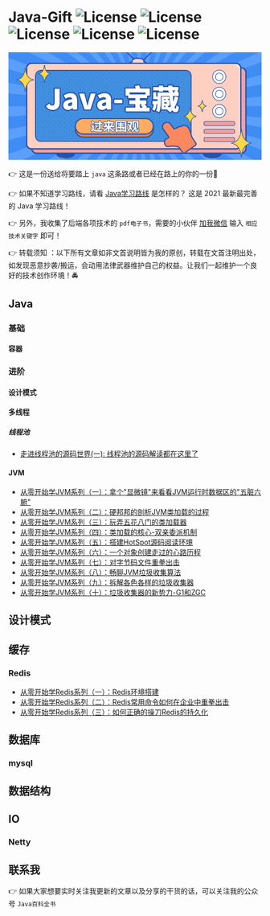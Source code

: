 # Java-Gift ![License](https://img.shields.io/badge/course-java-brightgreen) ![License](https://img.shields.io/badge/course-redis-orange) ![License](https://img.shields.io/badge/course-mysql-red) ![License](https://img.shields.io/badge/course-jvm-blue) ![License](https://img.shields.io/badge/course-thread-blueviolet)

![Java-宝藏](picture/Java-宝藏.png)

:point_right: 这是一份送给将要踏上 `java` 这条路或者已经在路上的你的一份:gift:

:point_right: 如果不知道学习路线，请看 [Java学习路线](doc/learn/Java学习路线.md) 是怎样的？ 这是 2021 最新最完善的 Java 学习路线！

:point_right: 另外，我收集了后端各项技术的 `pdf电子书`，需要的小伙伴 [加我微信](#联系我) 输入 `相应技术关键字` 即可！

:point_right: 转载须知 ：以下所有文章如非文首说明皆为我的原创，转载在文首注明出处，如发现恶意抄袭/搬运，会动用法律武器维护自己的权益。让我们一起维护一个良好的技术创作环境！:oncoming_police_car:

## Java

### 基础

#### 容器

### 进阶

#### 设计模式


#### 多线程

##### 线程池
* [走进线程池的源码世界(一): 线程池的源码解读都在这里了](doc/thread/threadPool/走进线程池的源码世界%28一%29:%20线程池的源码解读都在这里了.md)

#### JVM

* [从零开始学JVM系列（一）：拿个"显微镜"来看看JVM运行时数据区的"五脏六腑"](doc/jvm/从零开始学JVM系列（一）：拿个"显微镜"来看看JVM运行时数据区的"五脏六腑".md)
* [从零开始学JVM系列（二）：硬邦邦的剖析JVM类加载的过程](doc/jvm/从零开始学JVM系列（二）：硬邦邦的剖析JVM类加载的过程.md)
* [从零开始学JVM系列（三）：玩弄五花八门的类加载器](doc/jvm/从零开始学JVM系列（三）：玩弄五花八门的类加载器.md)
* [从零开始学JVM系列（四）：类加载的核心-双亲委派机制](doc/jvm/从零开始学JVM系列（四）：类加载的核心-双亲委派机制.md)
* [从零开始学JVM系列（五）：搭建HotSpot源码阅读环境](doc/jvm/从零开始学JVM系列（五）：搭建HotSpot源码阅读环境.md)
* [从零开始学JVM系列（六）：一个对象创建走过的心路历程](doc/jvm/从零开始学JVM系列（六）：一个对象创建走过的心路历程.md)
* [从零开始学JVM系列（七）：对字节码文件重拳出击](doc/jvm/从零开始学JVM系列（七）：对字节码文件重拳出击.md)
* [从零开始学JVM系列（八）：畅聊JVM垃圾收集算法](doc/jvm/从零开始学JVM系列（八）：畅聊JVM垃圾收集算法.md)
* [从零开始学JVM系列（九）：拆解各色各样的垃圾收集器](doc/jvm/从零开始学JVM系列（九）：拆解各色各样的垃圾收集器.md)
* [从零开始学JVM系列（十）：垃圾收集器的新势力-G1和ZGC](doc/jvm/从零开始学JVM系列（十）：垃圾收集器的新势力-G1和ZGC.md)

## 设计模式


## 缓存

### Redis

* [从零开始学Redis系列（一）：Redis环境搭建](doc/redis/从零开始学Redis系列（一）：Redis环境搭建.md)
* [从零开始学Redis系列（二）：Redis常用命令如何在企业中重拳出击](doc/redis/从零开始学Redis系列（二）：Redis常用命令如何在企业中重拳出击.md)
* [从零开始学Redis系列（三）：如何正确的操刀Redis的持久化](doc/redis/从零开始学Redis系列（三）：如何正确的操刀Redis的持久化.md)


## 数据库

### mysql

## 数据结构



## IO

### Netty

## 联系我

:point_right: 如果大家想要实时关注我更新的文章以及分享的干货的话，可以关注我的公众号 `Java百科全书`

